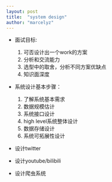 ```yaml
---
layout: post
title:  "system design"
author: "marcelyz"
---
```


- 面试目标:  
    1. 可否设计出一个work的方案  
    2. 分析和交流能力  
    3. 选型中的取舍，分析不同方案优缺点  
    4. 知识面深度  

- 系统设计基本步骤：  
    1. 了解系统基本需求  
    2. 数据规模估计  
    3. 系统接口设计  
    4. high level系统整体设计  
    5. 数据存储设计  
    6. 系统可拓展性设计  

- 设计twitter

- 设计youtube/bilibili

- 设计爬虫系统

